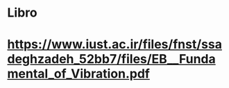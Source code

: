 # Libro
# https://www.iust.ac.ir/files/fnst/ssadeghzadeh_52bb7/files/EB__Fundamental_of_Vibration.pdf
